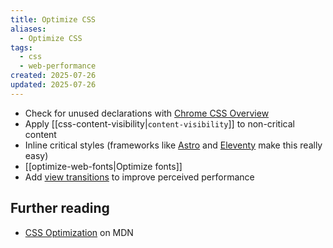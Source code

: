 ```yaml
---
title: Optimize CSS
aliases:
  - Optimize CSS
tags:
  - css
  - web-performance
created: 2025-07-26
updated: 2025-07-26
---
```


- Check for unused declarations with [Chrome CSS Overview](https://developer.chrome.com/docs/devtools/css-overview)
- Apply [[css-content-visibility|`content-visibility`]] to non-critical content
- Inline critical styles (frameworks like [Astro](https://docs.astro.build/en/guides/styling/#inline-styles) and [Eleventy](https://www.11ty.dev/docs/quicktips/inline-css/) make this really easy)
- [[optimize-web-fonts|Optimize fonts]]
- Add [view transitions](https://developer.mozilla.org/en-US/docs/Web/CSS/@view-transition) to improve perceived performance

## Further reading

- [CSS Optimization](https://developer.mozilla.org/en-US/docs/Learn_web_development/Extensions/Performance/CSS) on MDN